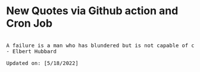 # New Quotes via Github action and Cron Job

<pre>
<!-- #quote -->
A failure is a man who has blundered but is not capable of cashing in on the experience.
- Elbert Hubbard

Updated on: [5/18/2022]
<!-- #quoteEnd -->
</pre>
